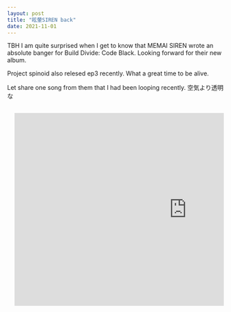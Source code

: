 ```yaml
---
layout: post
title: "眩暈SIREN back"
date: 2021-11-01
---
```


TBH  I am quite surprised when I get to know that MEMAI SIREN wrote an absolute banger for Build Divide: Code Black.
Looking forward for their new album.

Project spinoid also relesed ep3 recently. What a great time to be alive.

Let share one song from them that I had been looping recently.
空気より透明な
<pre>
<div class="video-container">
  <iframe src="https://www.youtube.com/watch?v=T65BTDHuIMM?start=0" width="800" height="450" frameborder="0" allowfullscreen></iframe>
</div>
<pre>
<!-- <hr> space with underline <br> line break but jekyll stupid spacing is too large until resolved use pre tag to preserve the enter and use it for spacing;comment youtube iframe can start with in seconds 16:9 ratio got time learn about frameborder for youtube 
if you use multiple paramter 1st after url >? and after that use & eg https://www.youtube.com/embed/MMhZNseGtAY?start=0&autoplay=1&enablejsapi=1
example above enable auto play ,start at 0seonds and enable javascript api-->


